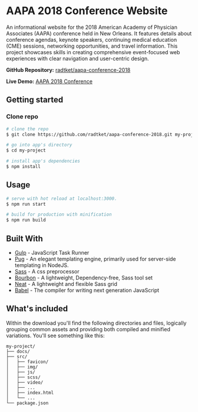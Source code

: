 # AAPA 2018 Conference Website

An informational website for the 2018 American Academy of Physician Associates (AAPA) conference held in New Orleans. It features details about conference agendas, keynote speakers, continuing medical education (CME) sessions, networking opportunities, and travel information. This project showcases skills in creating comprehensive event-focused web experiences with clear navigation and user-centric design.

**GitHub Repository:** [radtket/aapa-conference-2018](https://github.com/radtket/aapa-conference-2018)

**Live Demo:** [AAPA 2018 Conference](https://radtket.github.io/aapa-conference-2018/)

## Getting started

### Clone repo

```bash
# clone the repo
$ git clone https://github.com/radtket/aapa-conference-2018.git my-project

# go into app's directory
$ cd my-project

# install app's dependencies
$ npm install
```

## Usage

```bash
# serve with hot reload at localhost:3000.
$ npm run start

# build for production with minification
$ npm run build
```

## Built With

- [Gulp](https://gulpjs.com/) - JavaScript Task Runner
- [Pug](https://pugjs.org/api/getting-started.html) - An elegant templating engine, primarily used for server-side templating in NodeJS.
- [Sass](http://sass-lang.com/) - A css preprocessor
- [Bourbon](https://www.bourbon.io/) - A lightweight, Dependency-free, Sass tool set
- [Neat](https://neat.bourbon.io/) - A lightweight and flexible Sass grid
- [Babel](https://babeljs.io/) - The compiler for writing next generation JavaScript

## What's included

Within the download you'll find the following directories and files, logically grouping common assets and providing both compiled and minified variations. You'll see something like this:

```code
my-project/
├── docs/
├── src/
│   ├── favicon/
│   ├── img/
│   ├── js/
│   ├── scss/
│   ├── video/
│   ├── ...
│   ├── index.html
│   └── ...
└── package.json
```
